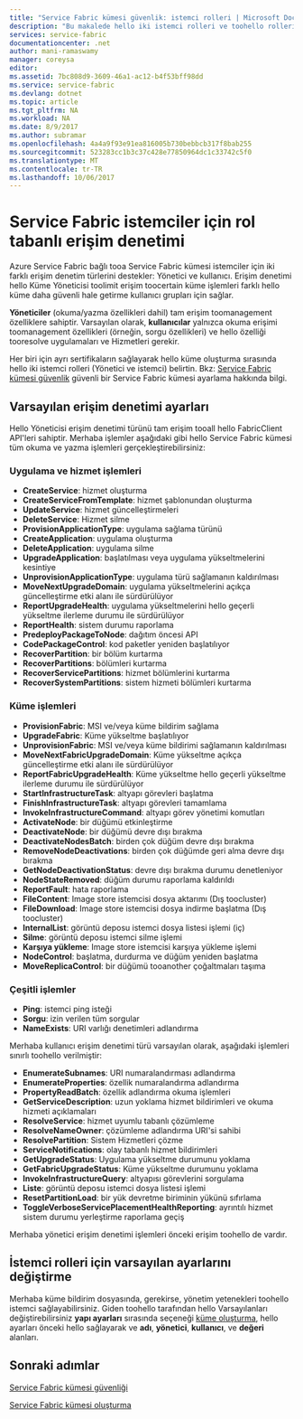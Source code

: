 ```yaml
---
title: "Service Fabric kümesi güvenlik: istemci rolleri | Microsoft Docs"
description: "Bu makalede hello iki istemci rolleri ve toohello rolleri sağlanan hello izinleri açıklar."
services: service-fabric
documentationcenter: .net
author: mani-ramaswamy
manager: coreysa
editor: 
ms.assetid: 7bc808d9-3609-46a1-ac12-b4f53bff98dd
ms.service: service-fabric
ms.devlang: dotnet
ms.topic: article
ms.tgt_pltfrm: NA
ms.workload: NA
ms.date: 8/9/2017
ms.author: subramar
ms.openlocfilehash: 4a4a9f93e91ea816005b730bebbcb317f8bab255
ms.sourcegitcommit: 523283cc1b3c37c428e77850964dc1c33742c5f0
ms.translationtype: MT
ms.contentlocale: tr-TR
ms.lasthandoff: 10/06/2017
---
```

# <a name="role-based-access-control-for-service-fabric-clients"></a>Service Fabric istemciler için rol tabanlı erişim denetimi
Azure Service Fabric bağlı tooa Service Fabric kümesi istemciler için iki farklı erişim denetim türlerini destekler: Yönetici ve kullanıcı. Erişim denetimi hello Küme Yöneticisi toolimit erişim toocertain küme işlemleri farklı hello küme daha güvenli hale getirme kullanıcı grupları için sağlar.  

**Yöneticiler** (okuma/yazma özellikleri dahil) tam erişim toomanagement özelliklere sahiptir. Varsayılan olarak, **kullanıcılar** yalnızca okuma erişimi toomanagement özellikleri (örneğin, sorgu özellikleri) ve hello özelliği tooresolve uygulamaları ve Hizmetleri gerekir.

Her biri için ayrı sertifikaların sağlayarak hello küme oluşturma sırasında hello iki istemci rolleri (Yönetici ve istemci) belirtin. Bkz: [Service Fabric kümesi güvenlik](service-fabric-cluster-security.md) güvenli bir Service Fabric kümesi ayarlama hakkında bilgi.

## <a name="default-access-control-settings"></a>Varsayılan erişim denetimi ayarları
Hello Yöneticisi erişim denetimi türünü tam erişim tooall hello FabricClient API'leri sahiptir. Merhaba işlemler aşağıdaki gibi hello Service Fabric kümesi tüm okuma ve yazma işlemleri gerçekleştirebilirsiniz:

### <a name="application-and-service-operations"></a>Uygulama ve hizmet işlemleri
* **CreateService**: hizmet oluşturma                             
* **CreateServiceFromTemplate**: hizmet şablonundan oluşturma                             
* **UpdateService**: hizmet güncelleştirmeleri                             
* **DeleteService**: Hizmet silme                             
* **ProvisionApplicationType**: uygulama sağlama türünü                             
* **CreateApplication**: uygulama oluşturma                               
* **DeleteApplication**: uygulama silme                             
* **UpgradeApplication**: başlatılması veya uygulama yükseltmelerini kesintiye                             
* **UnprovisionApplicationType**: uygulama türü sağlamanın kaldırılması                             
* **MoveNextUpgradeDomain**: uygulama yükseltmelerini açıkça güncelleştirme etki alanı ile sürdürülüyor                             
* **ReportUpgradeHealth**: uygulama yükseltmelerini hello geçerli yükseltme ilerleme durumu ile sürdürülüyor                             
* **ReportHealth**: sistem durumu raporlama                             
* **PredeployPackageToNode**: dağıtım öncesi API                            
* **CodePackageControl**: kod paketler yeniden başlatılıyor                             
* **RecoverPartition**: bir bölüm kurtarma                             
* **RecoverPartitions**: bölümleri kurtarma                             
* **RecoverServicePartitions**: hizmet bölümlerini kurtarma                             
* **RecoverSystemPartitions**: sistem hizmeti bölümleri kurtarma                             

### <a name="cluster-operations"></a>Küme işlemleri
* **ProvisionFabric**: MSI ve/veya küme bildirim sağlama                             
* **UpgradeFabric**: Küme yükseltme başlatılıyor                             
* **UnprovisionFabric**: MSI ve/veya küme bildirimi sağlamanın kaldırılması                         
* **MoveNextFabricUpgradeDomain**: Küme yükseltme açıkça güncelleştirme etki alanı ile sürdürülüyor                             
* **ReportFabricUpgradeHealth**: Küme yükseltme hello geçerli yükseltme ilerleme durumu ile sürdürülüyor                             
* **StartInfrastructureTask**: altyapı görevleri başlatma                             
* **FinishInfrastructureTask**: altyapı görevleri tamamlama                             
* **InvokeInfrastructureCommand**: altyapı görev yönetimi komutları                              
* **ActivateNode**: bir düğümü etkinleştirme                             
* **DeactivateNode**: bir düğümü devre dışı bırakma                             
* **DeactivateNodesBatch**: birden çok düğüm devre dışı bırakma                             
* **RemoveNodeDeactivations**: birden çok düğümde geri alma devre dışı bırakma                             
* **GetNodeDeactivationStatus**: devre dışı bırakma durumu denetleniyor                             
* **NodeStateRemoved**: düğüm durumu raporlama kaldırıldı                             
* **ReportFault**: hata raporlama                             
* **FileContent**: Image store istemcisi dosya aktarımı (Dış toocluster)                             
* **FileDownload**: Image store istemcisi dosya indirme başlatma (Dış toocluster)                             
* **InternalList**: görüntü deposu istemci dosya listesi işlemi (iç)                             
* **Silme**: görüntü deposu istemci silme işlemi                              
* **Karşıya yükleme**: Image store istemcisi karşıya yükleme işlemi                             
* **NodeControl**: başlatma, durdurma ve düğüm yeniden başlatma                             
* **MoveReplicaControl**: bir düğümü tooanother çoğaltmaları taşıma                             

### <a name="miscellaneous-operations"></a>Çeşitli işlemler
* **Ping**: istemci ping isteği                             
* **Sorgu**: izin verilen tüm sorgular
* **NameExists**: URI varlığı denetimleri adlandırma                             

Merhaba kullanıcı erişim denetimi türü varsayılan olarak, aşağıdaki işlemleri sınırlı toohello verilmiştir: 

* **EnumerateSubnames**: URI numaralandırması adlandırma                             
* **EnumerateProperties**: özellik numaralandırma adlandırma                             
* **PropertyReadBatch**: özellik adlandırma okuma işlemleri                             
* **GetServiceDescription**: uzun yoklama hizmet bildirimleri ve okuma hizmeti açıklamaları                             
* **ResolveService**: hizmet uyumlu tabanlı çözümleme                             
* **ResolveNameOwner**: çözümleme adlandırma URI'si sahibi                             
* **ResolvePartition**: Sistem Hizmetleri çözme                             
* **ServiceNotifications**: olay tabanlı hizmet bildirimleri                             
* **GetUpgradeStatus**: Uygulama yükseltme durumunu yoklama                             
* **GetFabricUpgradeStatus**: Küme yükseltme durumunu yoklama                             
* **InvokeInfrastructureQuery**: altyapısı görevlerini sorgulama                             
* **Liste**: görüntü deposu istemci dosya listesi işlemi                             
* **ResetPartitionLoad**: bir yük devretme biriminin yükünü sıfırlama                             
* **ToggleVerboseServicePlacementHealthReporting**: ayrıntılı hizmet sistem durumu yerleştirme raporlama geçiş                             

Merhaba yönetici erişim denetimi işlemleri önceki erişim toohello de vardır.

## <a name="changing-default-settings-for-client-roles"></a>İstemci rolleri için varsayılan ayarlarını değiştirme
Merhaba küme bildirim dosyasında, gerekirse, yönetim yetenekleri toohello istemci sağlayabilirsiniz. Giden toohello tarafından hello Varsayılanları değiştirebilirsiniz **yapı ayarları** sırasında seçeneği [küme oluşturma](service-fabric-cluster-creation-via-portal.md), hello ayarları önceki hello sağlayarak ve **adı**, **yönetici**, **kullanıcı**, ve **değeri** alanları.

## <a name="next-steps"></a>Sonraki adımlar
[Service Fabric kümesi güvenliği](service-fabric-cluster-security.md)

[Service Fabric kümesi oluşturma](service-fabric-cluster-creation-via-portal.md)

